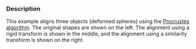 ### Description
This example aligns three objects (deformed spheres) using the [Procrustes algorithm](https://en.wikipedia.org/wiki/Orthogonal_Procrustes_problem). The original shapes are shown on the left. The alignment using a rigid transform is shown in the middle, and the alignment using a similarity transform is shown on the right.

